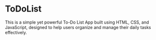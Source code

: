 # ToDoList
This is a simple yet powerful To-Do List App built using HTML, CSS, and JavaScript, designed to help users organize and manage their daily tasks effectively.
